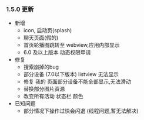 ### 1.5.0 更新
- 新增
    - icon, 启动页(splash)
    - 聊天页面(假的)
    - 首页轮播图跳转至 webview,应用内部显示
    - 6.0 及以上版本 动态权限申请
- 修复
    - 搜索崩掉的bug
    - 部分设备 (7.0以下版本) listview 无法显示
    - 修复 我的 页面部分设备不能全部显示,无法滑动
    - 替换部分图片资源
    - 改变所有活动 状态栏 颜色
- 已知问题
    - 部分情况下操作过快会闪退 (线程问题,暂无法解决)